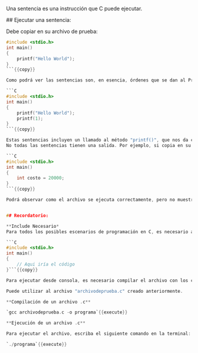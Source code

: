 Una sentencia es una instrucción que C puede ejecutar.

## Ejecutar una sentencia:

Debe copiar en su archivo de prueba:

```C
#include <stdio.h>
int main()
{
    printf("Hello World"); 
}
```{{copy}}

Como podrá ver las sentencias son, en esencia, órdenes que se dan al Programa.

```C
#include <stdio.h>
int main()
{
    printf("Hello World"); 
    printf(1); 
}
```{{copy}}

Estas sentencias incluyen un llamado al método "printf()", que nos da como salida la entrada que le pasemos.
No todas las sentencias tienen una salida. Por ejemplo, si copia en su archivo:

```C
#include <stdio.h>
int main()
{
    int costo = 20000;
}
```{{copy}}

Podrá observar como el archivo se ejecuta correctamente, pero no muestra nada en la consola. 


## Recordatorio:

**Include Necesario*
Para todos los posibles escenarios de programación en C, es necesario agregar el include y para que ejecutar el código es necesario 1.

```C
#include <stdio.h>
int main()
{
    // Aqui iría el código
}```{{copy}}

Para ejecutar desde consola, es necesario compilar el archivo con los cambios realizados:

Puede utilizar al archivo "archivodeprueba.c" creado anteriormente. 

**Compilación de un archivo .c**

`gcc archivodeprueba.c -o programa`{{execute}}

**Ejecución de un archivo .c**

Para ejecutar el archivo, escriba el siguiente comando en la terminal:

`./programa`{{execute}}
